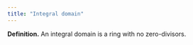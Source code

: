 ```yaml
---
title: "Integral domain"
---
```


**Definition.** An integral domain is a ring with no zero-divisors.